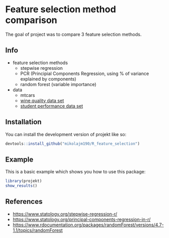 
# Feature selection method comparison

<!-- badges: start -->
<!-- badges: end -->

The goal of project was to compare 3 feature selection methods.

## Info

- feature selection methods
  - stepwise regression
  - PCR (Principial Components Regression, using % of variance explained by components)
  - random forest (variable importance)
- data
  - mtcars
  - [wine quality data set](https://archive.ics.uci.edu/ml/datasets/wine+quality)
  - [student performance data set](https://archive.ics.uci.edu/ml/datasets/student+performance)

## Installation

You can install the development version of projekt like so:

``` r
devtools::install_github("mikolajm190/R_feature_selection")
```

## Example

This is a basic example which shows you how to use this package:

``` r
library(projekt)
show_results()
```

## References

- <https://www.statology.org/stepwise-regression-r/>
- <https://www.statology.org/principal-components-regression-in-r/>
- <https://www.rdocumentation.org/packages/randomForest/versions/4.7-1.1/topics/randomForest>
